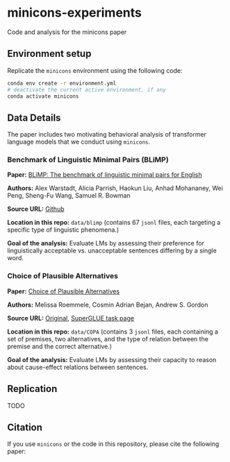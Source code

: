 # minicons-experiments
Code and analysis for the minicons paper

## Environment setup

Replicate the `minicons` environment using the following code:

```bash
conda env create -r environment.yml
# deactivate the current active environment, if any
conda activate minicons
```

## Data Details

The paper includes two motivating behavioral analysis of transformer language models that we conduct using `minicons`.

### Benchmark of Linguistic Minimal Pairs (BLiMP)

**Paper:** [BLiMP: The benchmark of linguistic minimal pairs for English](https://direct.mit.edu/tacl/article/doi/10.1162/tacl_a_00321/96452)

**Authors:** Alex Warstadt, Alicia Parrish, Haokun Liu, Anhad Mohananey, Wei Peng, Sheng-Fu Wang, Samuel R. Bowman

**Source URL:** [Github](https://github.com/alexwarstadt/blimp/tree/master/data)

**Location in this repo:** `data/blimp` (contains 67 `jsonl` files, each targeting a specific type of linguistic phenomena.)

**Goal of the analysis:** Evaluate LMs by assessing their preference for linguistically acceptable vs. unacceptable sentences differing by a single word.

### Choice of Plausible Alternatives

**Paper:** [Choice of Plausible Alternatives](https://people.ict.usc.edu/~gordon/publications/AAAI-SPRING11A.PDF)

**Authors:** Melissa Roemmele, Cosmin Adrian Bejan, Andrew S. Gordon

**Source URL:** [Original](https://people.ict.usc.edu/~gordon/copa.html), [SuperGLUE task page](https://super.gluebenchmark.com/tasks)

**Location in this repo:** `data/COPA` (contains 3 `jsonl` files, each containing a set of premises, two alternatives, and the type of relation between the premise and the correct alternative.)

**Goal of the analysis:** Evaluate LMs by assessing their capacity to reason about cause-effect relations between sentences.

## Replication
TODO

## Citation

If you use `minicons` or the code in this repository, please cite the following paper:

```tex
```